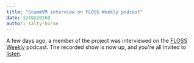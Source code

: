 ```yaml
---
title: "ScummVM interview on FLOSS Weekly podcast"
date: 1249220160
author: salty-horse
---
```


A few days ago, a member of the project was interviewed on the [FLOSS Weekly](http://twit.tv/FLOSS) podcast. The recorded show is now up, and you're all invited to [listen](http://twit.tv/floss80).
